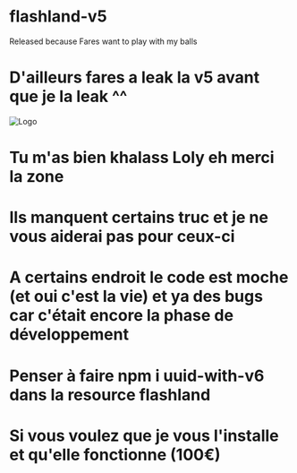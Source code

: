 # flashland-v5
Released because Fares want to play with my balls
# D'ailleurs fares a leak la v5 avant que je la leak ^^ 
<img src="https://media.discordapp.net/attachments/656914522241499146/666984083066322974/zsz.PNG" alt="Logo">

# Tu m'as bien khalass Loly eh merci la zone

# Ils manquent certains truc et je ne vous aiderai pas pour ceux-ci

# A certains endroit le code est moche (et oui c'est la vie) et ya des bugs car c'était encore la phase de développement

# Penser à faire npm i uuid-with-v6 dans la resource flashland

# Si vous voulez que je vous l'installe et qu'elle fonctionne (100€)
